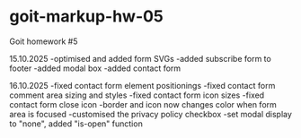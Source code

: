 # goit-markup-hw-05

Goit homework #5

15.10.2025
-optimised and added form SVGs
-added subscribe form to footer
-added modal box
-added contact form

16.10.2025
-fixed contact form element positionings
-fixed contact form comment area sizing and styles
-fixed contact form icon sizes
-fixed contact form close icon
-border and icon now changes color when form area is focused
-customised the privacy policy checkbox
-set modal display to "none", added "is-open" function
